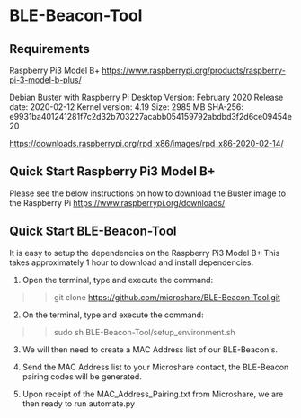 # BLE-Beacon-Tool

## Requirements
Raspberry Pi3 Model B+
https://www.raspberrypi.org/products/raspberry-pi-3-model-b-plus/

Debian Buster with Raspberry Pi Desktop
Version: February 2020
Release date: 2020-02-12
Kernel version: 4.19
Size: 2985 MB
SHA-256: e9931ba401241281f7c2d32b703227acabb054159792abdbd3f2d6ce09454e20

https://downloads.raspberrypi.org/rpd_x86/images/rpd_x86-2020-02-14/

## Quick Start Raspberry Pi3 Model B+

Please see the below instructions on how to download the Buster image to the Raspberry Pi
https://www.raspberrypi.org/downloads/

## Quick Start BLE-Beacon-Tool

It is easy to setup the dependencies on the Raspberry Pi3 Model B+
This takes approximately 1 hour to download and install dependencies.

1. Open the terminal, type and execute the command:

>> git clone  https://github.com/microshare/BLE-Beacon-Tool.git

2. On the terminal, type and execute the command:

>> sudo sh BLE-Beacon-Tool/setup_environment.sh

3. We will then need to create a MAC Address list of our BLE-Beacon's.

4. Send the MAC Address list to your Microshare contact, the BLE-Beacon pairing codes will be generated.

5. Upon receipt of the MAC_Address_Pairing.txt from Microshare, we are then ready to run automate.py
